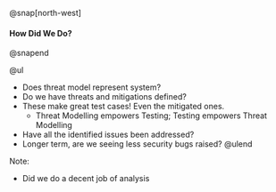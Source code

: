 @snap[north-west]   
#### How Did We Do?
@snapend

@ul
- Does threat model represent system?
- Do we have threats and mitigations defined?
- These make great test cases! Even the mitigated ones.
  - Threat Modelling empowers Testing; Testing empowers Threat Modelling
- Have all the identified issues been addressed?
- Longer term, are we seeing less security bugs raised?
@ulend

Note:
- Did we do a decent job of analysis